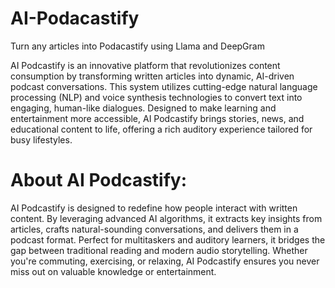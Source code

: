 # AI-Podacastify
Turn any articles into Podacastify using Llama and DeepGram

AI Podcastify is an innovative platform that revolutionizes content consumption by transforming written articles into dynamic, AI-driven podcast conversations. This system utilizes cutting-edge natural language processing (NLP) and voice synthesis technologies to convert text into engaging, human-like dialogues. Designed to make learning and entertainment more accessible, AI Podcastify brings stories, news, and educational content to life, offering a rich auditory experience tailored for busy lifestyles.

# About AI Podcastify:
AI Podcastify is designed to redefine how people interact with written content. By leveraging advanced AI algorithms, it extracts key insights from articles, crafts natural-sounding conversations, and delivers them in a podcast format. Perfect for multitaskers and auditory learners, it bridges the gap between traditional reading and modern audio storytelling. Whether you're commuting, exercising, or relaxing, AI Podcastify ensures you never miss out on valuable knowledge or entertainment.
